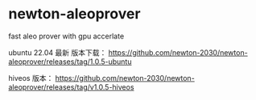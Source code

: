 # newton-aleoprover
fast aleo prover with gpu accerlate 


ubuntu 22.04 最新 版本下载： 
https://github.com/newton-2030/newton-aleoprover/releases/tag/1.0.5-ubuntu

hiveos 版本： 
https://github.com/newton-2030/newton-aleoprover/releases/tag/v1.0.5-hiveos
